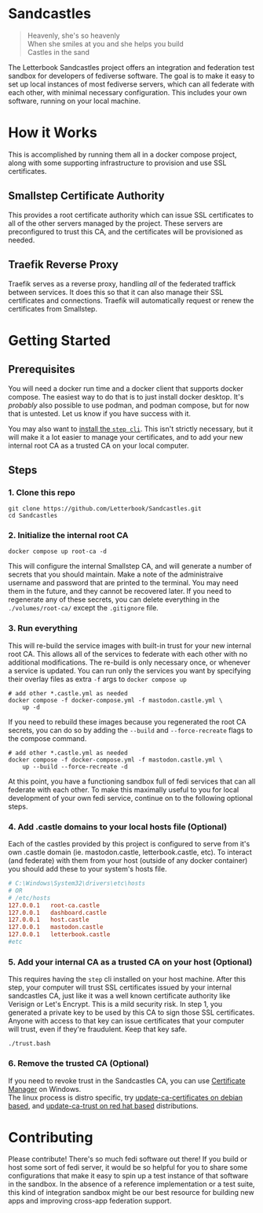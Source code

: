 # Sandcastles

> Heavenly, she's so heavenly  
> When she smiles at you and she helps you build  
> Castles in the sand

The Letterbook Sandcastles project offers an integration and federation test sandbox for developers of fediverse software. The goal is to make it easy to set up local instances of most fediverse servers, which can all federate with each other, with minimal necessary configuration. This includes your own software, running on your local machine.

# How it Works
This is accomplished by running them all in a docker compose project, along with some supporting infrastructure to provision and use SSL certificates.

## Smallstep Certificate Authority
This provides a root certificate authority which can issue SSL certificates to all of the other servers managed by the project. These servers are preconfigured to trust this CA, and the certificates will be provisioned as needed.

## Traefik Reverse Proxy
Traefik serves as a reverse proxy, handling *all* of the federated traffick between services. It does this so that it can also manage their SSL certificates and connections. Traefik will automatically request or renew the certificates from Smallstep.

# Getting Started

## Prerequisites

You will need a docker run time and a docker client that supports docker compose. The easiest way to do that is to just install docker desktop. It's *probably* also possible to use podman, and podman compose, but for now that is untested. Let us know if you have success with it.

You may also want to [install the `step cli`](https://smallstep.com/docs/step-cli/installation/). This isn't strictly necessary, but it will make it a lot easier to manage your certificates, and to add your new internal root CA as a trusted CA on your local computer.

## Steps

### 1. Clone this repo
```shell
git clone https://github.com/Letterbook/Sandcastles.git
cd Sandcastles
```

### 2. Initialize the internal root CA
```shell
docker compose up root-ca -d
```

This will configure the internal Smallstep CA, and will generate a number of secrets that you should maintain. Make a note of the administraive username and password that are printed to the terminal. You may need them in the future, and they cannot be recovered later. If you need to regenerate any of these secrets, you can delete everything in the `./volumes/root-ca/` except the `.gitignore` file.

### 3. Run everything  
This will re-build the service images with built-in trust for your new internal root CA. This allows all of the services to federate with each other with no additional modifications. The re-build is only necessary once, or whenever a service is updated. You can run only the services you want by specifying their overlay files as extra `-f` args to `docker compose up`
```shell
# add other *.castle.yml as needed
docker compose -f docker-compose.yml -f mastodon.castle.yml \
    up -d
```

If you need to rebuild these images because you regenerated the root CA secrets, you can do so by adding the `--build` and `--force-recreate` flags to the compose command.
```shell
# add other *.castle.yml as needed
docker compose -f docker-compose.yml -f mastodon.castle.yml \
    up --build --force-recreate -d
```

At this point, you have a functioning sandbox full of fedi services that can all federate with each other. To make this maximally useful to you for local development of your own fedi service, continue on to the following optional steps.

### 4. Add .castle domains to your local hosts file (Optional)  
Each of the castles provided by this project is configured to serve from it's own .castle domain (ie. mastodon.castle, letterbook.castle, etc). To interact (and federate) with them from your host (outside of any docker container) you should add these to your system's hosts file.
```ini
# C:\Windows\System32\drivers\etc\hosts
# OR
# /etc/hosts
127.0.0.1   root-ca.castle
127.0.0.1   dashboard.castle
127.0.0.1   host.castle
127.0.0.1   mastodon.castle
127.0.0.1   letterbook.castle 
#etc
```

### 5. Add your internal CA as a trusted CA on your host (Optional)  
This requires having the `step` cli installed on your host machine. After this step, your computer will trust SSL certificates issued by your internal sandcastles CA, just like it was a well known certificate authority like Verisign or Let's Encrypt. This is a mild security risk. In step 1, you generated a private key to be used by this CA to sign those SSL certificates. Anyone with access to that key can issue certificates that your computer will trust, even if they're fraudulent. Keep that key safe.
```shell
./trust.bash
```

### 6. Remove the trusted CA (Optional)  
If you need to revoke trust in the Sandcastles CA, you can use [Certificate Manager](https://learn.microsoft.com/en-us/dotnet/framework/tools/certmgr-exe-certificate-manager-tool) on Windows.  
The linux process is distro specific, try [update-ca-certificates on debian based](https://manpages.ubuntu.com/manpages/xenial/man8/update-ca-certificates.8.html), and [update-ca-trust on red hat based](https://www.redhat.com/sysadmin/configure-ca-trust-list) distributions.

# Contributing

Please contribute! There's so much fedi software out there! If you build or host some sort of fedi server, it would be so helpful for you to share some configurations that make it easy to spin up a test instance of that software in the sandbox. In the absence of a reference implementation or a test suite, this kind of integration sandbox might be our best resource for building new apps and improving cross-app federation support.